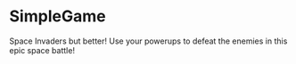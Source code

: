 # SimpleGame
Space Invaders but better! Use your powerups to defeat the enemies in this epic space battle!
